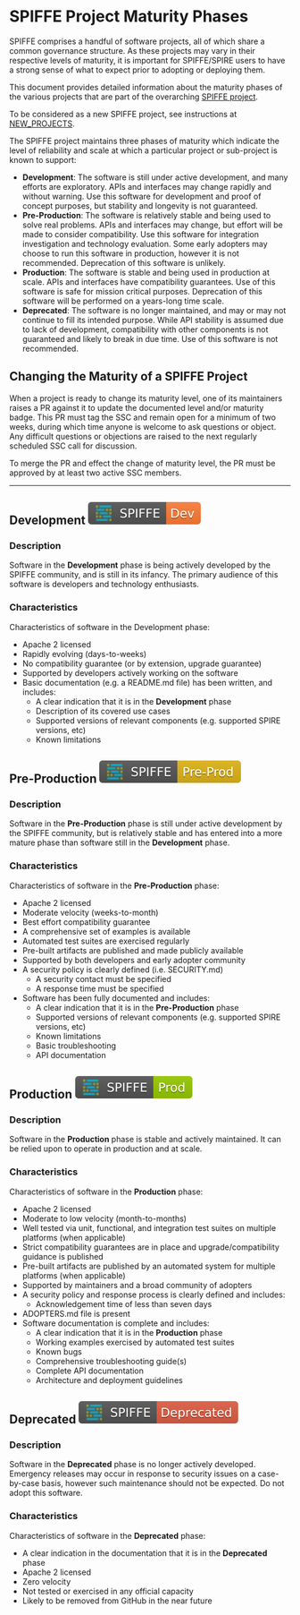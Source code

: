 # SPIFFE Project Maturity Phases
SPIFFE comprises a handful of software projects, all of which share a common governance structure. As these projects may vary in their respective levels of maturity, it is important for SPIFFE/SPIRE users to have a strong sense of what to expect prior to adopting or deploying them.

This document provides detailed information about the maturity phases of the various projects that are part of the overarching [SPIFFE project](https://github.com/spiffe).

To be considered as a new SPIFFE project, see instructions at [NEW_PROJECTS](/NEW_PROJECTS.md).

The SPIFFE project maintains three phases of maturity which indicate the level of reliability and scale at which a particular project or sub-project is known to support:
- **Development**: The software is still under active development, and many efforts are exploratory. APIs and interfaces may change rapidly and without warning. Use this software for development and proof of concept purposes, but stability and longevity is not guaranteed.
- **Pre-Production**: The software is relatively stable and being used to solve real problems. APIs and interfaces may change, but effort will be made to consider compatibility. Use this software for integration investigation and technology evaluation. Some early adopters may choose to run this software in production, however it is not recommended. Deprecation of this software is unlikely.
- **Production**: The software is stable and being used in production at scale. APIs and interfaces have compatibility guarantees. Use of this software is safe for mission critical purposes. Deprecation of this software will be performed on a years-long time scale.
- **Deprecated**: The software is no longer maintained, and may or may not continue to fill its intended purpose. While API stability is assumed due to lack of development, compatibility with other components is not guaranteed and likely to break in due time. Use of this software is not recommended.

## Changing the Maturity of a SPIFFE Project
When a project is ready to change its maturity level, one of its maintainers raises a PR against it to update the documented level and/or maturity badge. This PR must tag the SSC and remain open for a minimum of two weeks, during which time anyone is welcome to ask questions or object. Any difficult questions or objections are raised to the next regularly scheduled SSC call for discussion.

To merge the PR and effect the change of maturity level, the PR must be approved by at least two active SSC members.

---

## Development [![Development Phase](https://github.com/spiffe/spiffe/blob/main/.img/maturity/dev.svg)](https://github.com/spiffe/spiffe/blob/main/MATURITY.md#development)

### Description
Software in the **Development** phase is being actively developed by the SPIFFE community, and is still in its infancy. The primary audience of this software is developers and technology enthusiasts.

### Characteristics
Characteristics of software in the Development phase:

- Apache 2 licensed
- Rapidly evolving (days-to-weeks)
- No compatibility guarantee (or by extension, upgrade guarantee)
- Supported by developers actively working on the software
- Basic documentation (e.g. a README.md file) has been written, and includes:
  - A clear indication that it is in the **Development** phase
  - Description of its covered use cases
  - Supported versions of relevant components (e.g. supported SPIRE versions, etc)
  - Known limitations

## Pre-Production [![Pre-Production Phase](https://github.com/spiffe/spiffe/blob/main/.img/maturity/pre-prod.svg)](https://github.com/spiffe/spiffe/blob/main/MATURITY.md#pre-production)

### Description
Software in the **Pre-Production** phase is still under active development by the SPIFFE community, but is relatively stable and has entered into a more mature phase than software still in the **Development** phase.

### Characteristics
Characteristics of software in the **Pre-Production** phase:

- Apache 2 licensed
- Moderate velocity (weeks-to-month)
- Best effort compatibility guarantee
- A comprehensive set of examples is available
- Automated test suites are exercised regularly
- Pre-built artifacts are published and made publicly available
- Supported by both developers and early adopter community
- A security policy is clearly defined (i.e. SECURITY.md)
  - A security contact must be specified
  - A response time must be specified
- Software has been fully documented and includes:
  - A clear indication that it is in the **Pre-Production** phase
  - Supported versions of relevant components (e.g. supported SPIRE versions, etc)
  - Known limitations
  - Basic troubleshooting
  - API documentation

## Production [![Production Phase](https://github.com/spiffe/spiffe/blob/main/.img/maturity/prod.svg)](https://github.com/spiffe/spiffe/blob/main/MATURITY.md#production)

### Description
Software in the **Production** phase is stable and actively maintained. It can be relied upon to operate in production and at scale.

### Characteristics
Characteristics of software in the **Production** phase:

- Apache 2 licensed
- Moderate to low velocity (month-to-months)
- Well tested via unit, functional, and integration test suites on multiple platforms (when applicable)
- Strict compatibility guarantees are in place and upgrade/compatibility guidance is published
- Pre-built artifacts are published by an automated system for multiple platforms (when applicable)
- Supported by maintainers and a broad community of adopters
- A security policy and response process is clearly defined and includes:
  - Acknowledgement time of less than seven days
- ADOPTERS.md file is present
- Software documentation is complete and includes:
  - A clear indication that it is in the **Production** phase
  - Working examples exercised by automated test suites
  - Known bugs
  - Comprehensive troubleshooting guide(s)
  - Complete API documentation
  - Architecture and deployment guidelines

## Deprecated [![Deprecated Phase](https://github.com/spiffe/spiffe/blob/main/.img/maturity/deprecated.svg)](https://github.com/spiffe/spiffe/blob/main/MATURITY.md#deprecated)

### Description
Software in the **Deprecated** phase is no longer actively developed. Emergency releases may occur in response to security issues on a case-by-case basis, however such maintenance should not be expected. Do not adopt this software.

### Characteristics
Characteristics of software in the **Deprecated** phase:

- A clear indication in the documentation that it is in the **Deprecated** phase
- Apache 2 licensed
- Zero velocity
- Not tested or exercised in any official capacity
- Likely to be removed from GitHub in the near future
